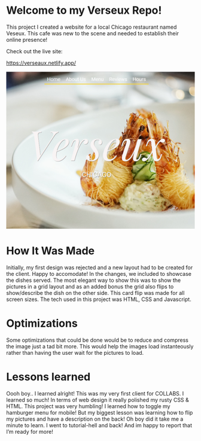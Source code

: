 # Welcome to my Verseux Repo!
This project I created a website for a local Chicago restaurant named Veseux. This cafe was new to the scene and needed to establish their online presence!

Check out the live site:

https://verseaux.netlify.app/

![](github%20verseux.png)


# How It Was Made
Initially, my first design was rejected and a new layout had to be created for the client. Happy to accomodate! In the changes, we included to showcase the dishes 
served. The most elegant way to show this was to show the pictures in a grid layout and as an added bonus the grid also flips to show/describe the dish on the other 
side. This card flip was made for all screen sizes. The tech used in this project was HTML, CSS and Javascript. 

# Optimizations
Some optimizations that could be done would be to reduce and compress the image just a tad bit more. This would help the images load instanteously rather than having the user wait for the pictures to load. 

# Lessons learned

Oooh boy.. I learned alright! This was my very first client for COLLABS. I learned so much! In terms of web design it really polished my rusty CSS & HTML. This project was very humbling! I learned how to toggle my hamburger menu for mobile! But my biggest lesson was learning how to flip my pictures and have a description on the back! Oh boy did it take me a minute to learn. I went to tutorial-hell and back! And im happy to report that I’m ready for more!
